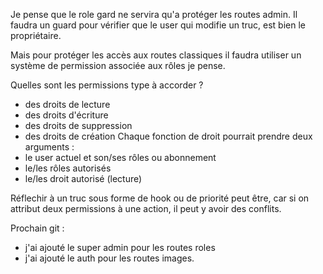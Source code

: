 Je pense que le role gard ne servira qu'a protéger les routes  admin.
Il faudra un guard pour vérifier que le user qui modifie un truc, est bien le propriétaire.

Mais pour protéger les accès aux routes classiques il faudra utiliser un système de permission associée aux rôles je pense.



Quelles sont les permissions type à accorder ? 
- des droits de lecture
- des droits d'écriture
- des droits de suppression
- des droits de création
Chaque fonction de droit pourrait prendre deux arguments : 
- le user actuel et son/ses rôles ou abonnement
- le/les rôles autorisés
- le/les droit autorisé (lecture)

Réflechir à un truc sous forme de hook ou de priorité peut être, car si on attribut deux permissions à une action, il peut y avoir des conflits.


Prochain git : 
- j'ai ajouté le super admin pour les routes roles
- j'ai ajouté le auth pour les routes images.